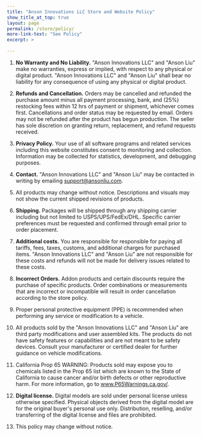 ```yaml
---
title: "Anson Innovations LLC Store and Website Policy"
show_title_at_top: true
layout: page
permalink: /store/policy/
more-link-text: "See Policy"
excerpt: >
  
---
```


1. **No Warranty and No Liability.** "Anson Innovations LLC" and "Anson Liu" make no warranties, express or implied, with respect to any physical or digital product. "Anson Innovations LLC" and "Anson Liu" shall bear no liability for any consequence of using any physical or digital product.

1. **Refunds and Cancellation.** Orders may be cancelled and refunded the purchase amount minus all payment processing, bank, and (25%) restocking fees within 12 hrs of payment or shipment, whichever comes first. Cancellations and order status may be requested by email. Orders may not be refunded after the product has begun production. The seller has sole discretion on granting return, replacement, and refund requests received.

1. **Privacy Policy.** Your use of all software programs and related services including this website constitutes consent to monitoring and collection. Information may be collected for statistics, development, and debugging purposes.

1. **Contact.** "Anson Innovations LLC" and "Anson Liu" may be contacted in writing by emailing support@ansonliu.com.

1. All products may change without notice. Descriptions and visuals may not show the current shipped revisions of products.

1. **Shipping.** Packages will be shipped through any shipping carrier including but not limited to USPS/UPS/FedEx/DHL. Specific carrier preferences must be requested and confirmed through email prior to order placement.

1. **Additional costs.** You are responsible for responsible for paying all tariffs, fees, taxes, customs, and additional charges for purchased items. "Anson Innovations LLC" and "Anson Liu" are not responsible for these costs and refunds will not be made for delivery issues related to these costs.

1. **Incorrect Orders.** Addon products and certain discounts require the purchase of specific products. Order combinations or measurements that are incorrect or incompatible will result in order cancellation according to the store policy.

1. Proper personal protective equipment (PPE) is recommended when performing any service or modification to a vehicle.

1. All products sold by the "Anson Innovations LLC" and "Anson Liu" are third party modifications and user assembled kits. The products do not have safety features or capabilities and are not meant to be safety devices. Consult your manufacturer or certified dealer for further guidance on vehicle modifications.

1. California Prop 65 WARNING: Products sold may expose you to chemicals listed in the Prop 65 list which are known to the State of California to cause cancer and/or birth defects or other reproductive harm. For more information, go to www.P65Warnings.ca.gov/.

1. **Digital license.** Digital models are sold under personal license unless otherwise specified. Physical objects derived from the digital model are for the original buyer's personal use only. Distribution, reselling, and/or transferring of the digital license and files are prohibited.

1. This policy may change without notice.
